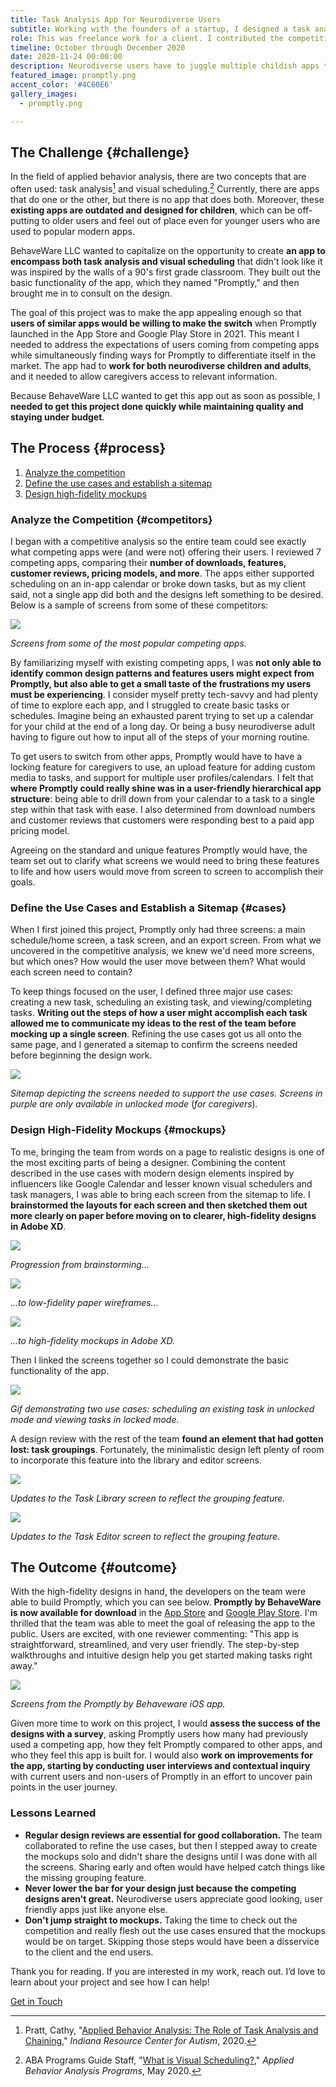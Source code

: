 ```yaml
---
title: Task Analysis App for Neurodiverse Users
subtitle: Working with the founders of a startup, I designed a task analysis and scheduling app that addresses the needs of neurodiverse individuals and their caregivers.
role: This was freelance work for a client. I contributed the competitive analysis, use cases, low-fidelity wireframes, and high-fidelity mockups.
timeline: October through December 2020
date: 2020-11-24 00:00:00
description: Neurodiverse users have to juggle multiple childish apps to help with scheduling and task analysis. I worked with <a href="https://www.behaveware.org/">BehaveWare LLC</a> to explore how their app, Promptly, could simplify daily life for these users. I got the lay of the land by <a href="#competitors">analyzing a variety of competing apps</a>. Then I worked with the team to <a href="#cases">define the main use cases and necessary screens</a>. Finally I <a href="#mockups">designed high-fidelity mockups of each screen</a>. The client implemented these designs in their app, and <a href="#outcome">the app is now available</a> for download in the App Store and Google Play Store.
featured_image: promptly.png
accent_color: '#4C60E6'
gallery_images:
  - promptly.png

---
```


## The Challenge {#challenge}

In the field of applied behavior analysis, there are two concepts that are often used: task analysis[^1] and visual scheduling.[^2] 
Currently, there are apps that do one or the other, but there is no app that does both. 
Moreover, these **existing apps are outdated and designed for children**, which can be off-putting to older users and feel out of place even for younger users who are used to popular modern apps. 

BehaveWare LLC wanted to capitalize on the opportunity to create **an app to encompass both task analysis and visual scheduling** that didn't look like it was inspired by the walls of a 90's first grade classroom.
They built out the basic functionality of the app, which they named "Promptly," and then brought me in to consult on the design.

The goal of this project was to make the app appealing enough so that **users of similar apps would be willing to make the switch** when Promptly launched in the App Store and Google Play Store in 2021.
This meant I needed to address the expectations of users coming from competing apps while simultaneously finding ways for Promptly to differentiate itself in the market. 
The app had to **work for both neurodiverse children and adults**, and it needed to allow caregivers access to relevant information.

Because BehaveWare LLC wanted to get this app out as soon as possible, I **needed to get this project done quickly while maintaining quality and staying under budget**.

[^1]: Pratt, Cathy, "[Applied Behavior Analysis: The Role of Task Analysis and Chaining](https://www.iidc.indiana.edu/irca/articles/applied-behavior-analysis.html)," *Indiana Resource Center for Autism*, 2020.
[^2]: ABA Programs Guide Staff, "[What is Visual Scheduling?](https://www.appliedbehavioranalysisprograms.com/faq/what-is-visual-scheduling/)," *Applied Behavior Analysis Programs*, May 2020.

## The Process {#process}

1. [Analyze the competition](#competitors)
2. [Define the use cases and establish a sitemap](#cases)
3. [Design high-fidelity mockups](#mockups)

### Analyze the Competition {#competitors}

I began with a competitive analysis so the entire team could see exactly what competing apps were (and were not) offering their users. 
I reviewed 7 competing apps, comparing their **number of downloads, features, customer reviews, pricing models, and more**. 
The apps either supported scheduling on an in-app calendar or broke down tasks, but as my client said, not a single app did both and the designs left something to be desired.
Below is a sample of screens from some of these competitors:

![](/images/projects/promptly/competitors.png)

<div class="caption"><i>Screens from some of the most popular competing apps.</i></div>

By familiarizing myself with existing competing apps, I was **not only able to identify common design patterns and features users might expect from Promptly, but also able to get a small taste of the frustrations my users must be experiencing**.
I consider myself pretty tech-savvy and had plenty of time to explore each app, and I struggled to create basic tasks or schedules.
Imagine being an exhausted parent trying to set up a calendar for your child at the end of a long day. 
Or being a busy neurodiverse adult having to figure out how to input all of the steps of your morning routine.

To get users to switch from other apps, Promptly would have to have a locking feature for caregivers to use, an upload feature for adding custom media to tasks, and support for multiple user profiles/calendars.
I felt that **where Promptly could really shine was in a user-friendly hierarchical app structure**: being able to drill down from your calendar to a task to a single step within that task with ease.
I also determined from download numbers and customer reviews that customers were responding best to a paid app pricing model.

Agreeing on the standard and unique features Promptly would have, the team set out to clarify what screens we would need to bring these features to life and how users would move from screen to screen to accomplish their goals.

### Define the Use Cases and Establish a Sitemap {#cases}

When I first joined this project, Promptly only had three screens: a main schedule/home screen, a task screen, and an export screen. 
From what we uncovered in the competitive analysis, we knew we'd need more screens, but which ones? How would the user move between them? What would each screen need to contain?

To keep things focused on the user, I defined three major use cases: creating a new task, scheduling an existing task, and viewing/completing tasks.
**Writing out the steps of how a user might accomplish each task allowed me to communicate my ideas to the rest of the team before mocking up a single screen**.
Refining the use cases got us all onto the same page, and I generated a sitemap to confirm the screens needed before beginning the design work.

![](/images/projects/promptly/sitemap2.png)

<div class="caption"><i>Sitemap depicting the screens needed to support the use cases. Screens in purple are only available in unlocked mode </i>(<i>for caregivers</i>)<i>.</i></div>

### Design High-Fidelity Mockups {#mockups}

To me, bringing the team from words on a page to realistic designs is one of the most exciting parts of being a designer. 
Combining the content described in the use cases with modern design elements inspired by influencers like Google Calendar and lesser known visual schedulers and task managers, I was able to bring each screen from the sitemap to life.
I **brainstormed the layouts for each screen and then sketched them out more clearly on paper before moving on to clearer, high-fidelity designs in Adobe XD**.

![](/images/projects/promptly/brainstorm.jpg)

<div class="caption"><i>Progression from brainstorming...</i></div>

![](/images/projects/promptly/lowfi.jpg)

<div class="caption"><i>...to low-fidelity paper wireframes...</i></div>

![](/images/projects/promptly/hifi.jpg)

<div class="caption"><i>...to high-fidelity mockups in Adobe XD.</i></div>


Then I linked the screens together so I could demonstrate the basic functionality of the app.

![](/images/projects/promptly/prototype-faster.gif)

<div class="caption"><i>Gif demonstrating two use cases: scheduling an existing task in unlocked mode and viewing tasks in locked mode.</i></div>


A design review with the rest of the team **found an element that had gotten lost: task groupings**. 
Fortunately, the minimalistic design left plenty of room to incorporate this feature into the library and editor screens.

![](/images/projects/promptly/library-changes.png)

<div class="caption"><i>Updates to the Task Library screen to reflect the grouping feature.</i></div>

![](/images/projects/promptly/editor-changes.png)

<div class="caption"><i>Updates to the Task Editor screen to reflect the grouping feature.</i></div>


## The Outcome {#outcome}

With the high-fidelity designs in hand, the developers on the team were able to build Promptly, which you can see below. **Promptly by BehaveWare is now available for download** in the <a href="https://apps.apple.com/us/app/promptly-by-behaveware/id1548798389?ign-itsct=apps_box&ign-itscg=30200">App Store</a> and <a href="https://play.google.com/store/apps/details?id=org.behaveware.promptly">Google Play Store</a>. I'm thrilled that the team was able to meet the goal of releasing the app to the public.
Users are excited, with one reviewer commenting: "This app is straightforward, streamlined, and very user friendly. The step-by-step walkthroughs and intuitive design help you get started making tasks right away."

![](/images/projects/promptly/app-screens.png)

<div class="caption"><i>Screens from the Promptly by Behaveware iOS app.</i></div>

Given more time to work on this project, I would **assess the success of the designs with a survey**, asking Promptly users how many had previously used a competing app, how they felt Promptly compared to other apps, and who they feel this app is built for.
I would also **work on improvements for the app, starting by conducting user interviews and contextual inquiry** with current users and non-users of Promptly in an effort to uncover pain points in the user journey.

### Lessons Learned

* **Regular design reviews are essential for good collaboration.** The team collaborated to refine the use cases, but then I stepped away to create the mockups solo and didn't share the designs until I was done with all the screens. Sharing early and often would have helped catch things like the missing grouping feature.
* **Never lower the bar for your design just because the competing designs aren't great.** Neurodiverse users appreciate good looking, user friendly apps just like anyone else.
* **Don't jump straight to mockups.** Taking the time to check out the competition and really flesh out the use cases ensured that the mockups would be on target. Skipping those steps would have been a disservice to the client and the end users.

<div class="thank-line">Thank you for reading. If you are interested in my work, reach out. I’d love to learn about your project and see how I can help!</div>

<a href="#" class="cta button--fill contact-trigger js-contact">Get in Touch</a>